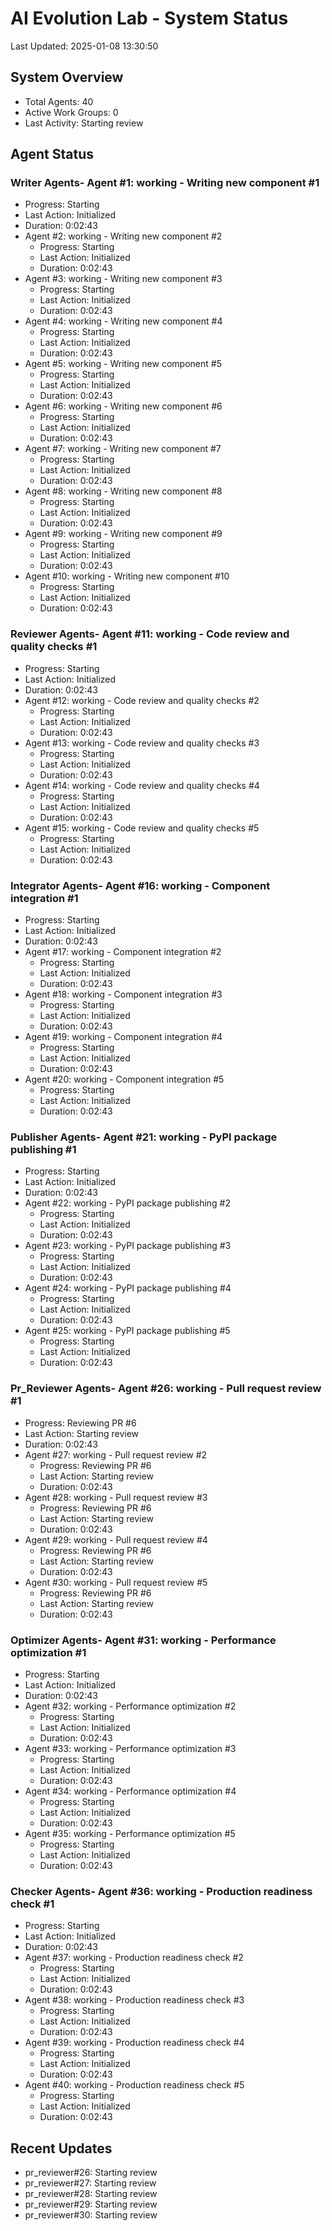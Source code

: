 # AI Evolution Lab - System Status
Last Updated: 2025-01-08 13:30:50

## System Overview
- Total Agents: 40
- Active Work Groups: 0
- Last Activity: Starting review

## Agent Status

### Writer Agents- Agent #1: working - Writing new component #1
  - Progress: Starting
  - Last Action: Initialized
  - Duration: 0:02:43
- Agent #2: working - Writing new component #2
  - Progress: Starting
  - Last Action: Initialized
  - Duration: 0:02:43
- Agent #3: working - Writing new component #3
  - Progress: Starting
  - Last Action: Initialized
  - Duration: 0:02:43
- Agent #4: working - Writing new component #4
  - Progress: Starting
  - Last Action: Initialized
  - Duration: 0:02:43
- Agent #5: working - Writing new component #5
  - Progress: Starting
  - Last Action: Initialized
  - Duration: 0:02:43
- Agent #6: working - Writing new component #6
  - Progress: Starting
  - Last Action: Initialized
  - Duration: 0:02:43
- Agent #7: working - Writing new component #7
  - Progress: Starting
  - Last Action: Initialized
  - Duration: 0:02:43
- Agent #8: working - Writing new component #8
  - Progress: Starting
  - Last Action: Initialized
  - Duration: 0:02:43
- Agent #9: working - Writing new component #9
  - Progress: Starting
  - Last Action: Initialized
  - Duration: 0:02:43
- Agent #10: working - Writing new component #10
  - Progress: Starting
  - Last Action: Initialized
  - Duration: 0:02:43

### Reviewer Agents- Agent #11: working - Code review and quality checks #1
  - Progress: Starting
  - Last Action: Initialized
  - Duration: 0:02:43
- Agent #12: working - Code review and quality checks #2
  - Progress: Starting
  - Last Action: Initialized
  - Duration: 0:02:43
- Agent #13: working - Code review and quality checks #3
  - Progress: Starting
  - Last Action: Initialized
  - Duration: 0:02:43
- Agent #14: working - Code review and quality checks #4
  - Progress: Starting
  - Last Action: Initialized
  - Duration: 0:02:43
- Agent #15: working - Code review and quality checks #5
  - Progress: Starting
  - Last Action: Initialized
  - Duration: 0:02:43

### Integrator Agents- Agent #16: working - Component integration #1
  - Progress: Starting
  - Last Action: Initialized
  - Duration: 0:02:43
- Agent #17: working - Component integration #2
  - Progress: Starting
  - Last Action: Initialized
  - Duration: 0:02:43
- Agent #18: working - Component integration #3
  - Progress: Starting
  - Last Action: Initialized
  - Duration: 0:02:43
- Agent #19: working - Component integration #4
  - Progress: Starting
  - Last Action: Initialized
  - Duration: 0:02:43
- Agent #20: working - Component integration #5
  - Progress: Starting
  - Last Action: Initialized
  - Duration: 0:02:43

### Publisher Agents- Agent #21: working - PyPI package publishing #1
  - Progress: Starting
  - Last Action: Initialized
  - Duration: 0:02:43
- Agent #22: working - PyPI package publishing #2
  - Progress: Starting
  - Last Action: Initialized
  - Duration: 0:02:43
- Agent #23: working - PyPI package publishing #3
  - Progress: Starting
  - Last Action: Initialized
  - Duration: 0:02:43
- Agent #24: working - PyPI package publishing #4
  - Progress: Starting
  - Last Action: Initialized
  - Duration: 0:02:43
- Agent #25: working - PyPI package publishing #5
  - Progress: Starting
  - Last Action: Initialized
  - Duration: 0:02:43

### Pr_Reviewer Agents- Agent #26: working - Pull request review #1
  - Progress: Reviewing PR #6
  - Last Action: Starting review
  - Duration: 0:02:43
- Agent #27: working - Pull request review #2
  - Progress: Reviewing PR #6
  - Last Action: Starting review
  - Duration: 0:02:43
- Agent #28: working - Pull request review #3
  - Progress: Reviewing PR #6
  - Last Action: Starting review
  - Duration: 0:02:43
- Agent #29: working - Pull request review #4
  - Progress: Reviewing PR #6
  - Last Action: Starting review
  - Duration: 0:02:43
- Agent #30: working - Pull request review #5
  - Progress: Reviewing PR #6
  - Last Action: Starting review
  - Duration: 0:02:43

### Optimizer Agents- Agent #31: working - Performance optimization #1
  - Progress: Starting
  - Last Action: Initialized
  - Duration: 0:02:43
- Agent #32: working - Performance optimization #2
  - Progress: Starting
  - Last Action: Initialized
  - Duration: 0:02:43
- Agent #33: working - Performance optimization #3
  - Progress: Starting
  - Last Action: Initialized
  - Duration: 0:02:43
- Agent #34: working - Performance optimization #4
  - Progress: Starting
  - Last Action: Initialized
  - Duration: 0:02:43
- Agent #35: working - Performance optimization #5
  - Progress: Starting
  - Last Action: Initialized
  - Duration: 0:02:43

### Checker Agents- Agent #36: working - Production readiness check #1
  - Progress: Starting
  - Last Action: Initialized
  - Duration: 0:02:43
- Agent #37: working - Production readiness check #2
  - Progress: Starting
  - Last Action: Initialized
  - Duration: 0:02:43
- Agent #38: working - Production readiness check #3
  - Progress: Starting
  - Last Action: Initialized
  - Duration: 0:02:43
- Agent #39: working - Production readiness check #4
  - Progress: Starting
  - Last Action: Initialized
  - Duration: 0:02:43
- Agent #40: working - Production readiness check #5
  - Progress: Starting
  - Last Action: Initialized
  - Duration: 0:02:43


## Recent Updates
- pr_reviewer#26: Starting review
- pr_reviewer#27: Starting review
- pr_reviewer#28: Starting review
- pr_reviewer#29: Starting review
- pr_reviewer#30: Starting review
